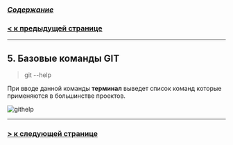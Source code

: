### [***Содержание***](./readmy.md)

### [**< к предыдущей странице**](./firstterm.md)
---
## **5. Базовые команды GIT**

>git --help

При вводе данной команды **терминал**
выведет список команд которые применяются в большинстве проектов.

![githelp](./assets/Top-19-Git-Commands-With-Examples-%E2%80%93-Part-1-01-scaled.jpg)

---

### [**> к следующей странице**](./vscd.md)